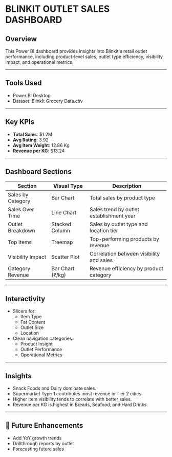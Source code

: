 
#  BLINKIT OUTLET SALES DASHBOARD

##  Overview
This Power BI dashboard provides insights into Blinkit's retail outlet performance, including product-level sales, outlet type efficiency, visibility impact, and operational metrics.

---

##  Tools Used
- Power BI Desktop
- Dataset: BlinkIt Grocery Data.csv

---


##  Key KPIs

- **Total Sales**: $1.2M
- **Avg Rating**: 3.92
- **Avg Item Weight**: 12.86 Kg
- **Revenue per KG**: $13.24

---

##  Dashboard Sections

| Section             | Visual Type       | Description                                |
|---------------------|-------------------|--------------------------------------------|
| Sales by Category   | Bar Chart         | Total sales by product type                |
| Sales Over Time     | Line Chart        | Sales trend by outlet establishment year   |
| Outlet Breakdown    | Stacked Column    | Sales by outlet type and location tier     |
| Top Items           | Treemap           | Top-performing products by revenue         |
| Visibility Impact   | Scatter Plot      | Correlation between visibility and sales   |
| Category Revenue    | Bar Chart (₹/kg)  | Revenue efficiency by product category     |

---

##  Interactivity

- Slicers for:
  - Item Type  
  - Fat Content  
  - Outlet Size  
  - Location  
- Clean navigation categories:
  - Product Insight  
  - Outlet Performance  
  - Operational Metrics

---

##  Insights

- Snack Foods and Dairy dominate sales.
- Supermarket Type 1 contributes most revenue in Tier 2 cities.
- Higher item visibility tends to correlate with better sales.
- Revenue per KG is highest in Breads, Seafood, and Hard Drinks.

---

## 📝 Future Enhancements

- Add YoY growth trends
- Drillthrough reports by outlet
- Forecasting future sales

